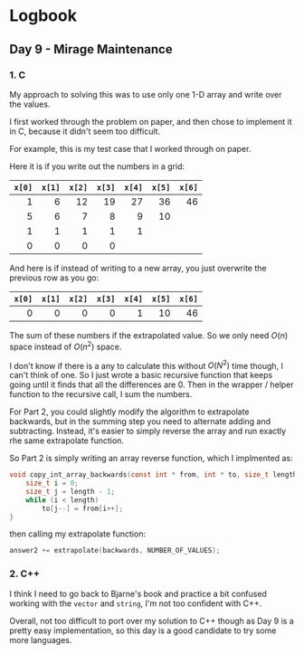 # Logbook

## Day 9 - Mirage Maintenance

### 1. C

My approach to solving this was to use only one 1-D array and write over the values.

I first worked through the problem on paper, and then chose to implement it in C, because it didn't seem too difficult.

For example, this is my test case that I worked through on paper.

Here it is if you write out the numbers in a grid:

| `x[0]` | `x[1]` | `x[2]` | `x[3]` | `x[4]` | `x[5]` | `x[6]` |
| -----: | -----: | -----: | -----: | -----: | -----: | -----: |
|      1 |      6 |     12 |     19 |     27 |     36 |     46 |
|      5 |      6 |      7 |      8 |      9 |     10 |        |
|      1 |      1 |      1 |      1 |      1 |        |        |
|      0 |      0 |      0 |      0 |        |        |        |

And here is if instead of writing to a new array, you just overwrite the previous row as you go:

| `x[0]` | `x[1]` | `x[2]` | `x[3]` | `x[4]` | `x[5]` | `x[6]` |
| -----: | -----: | -----: | -----: | -----: | -----: | -----: |
|      0 |      0 |      0 |      0 |      1 |     10 |     46 |

The sum of these numbers if the extrapolated value. So we only need $O(n)$ space instead of $O(n^2)$ space.

I don't know if there is a any to calculate this without $O(N^2)$ time though, I can't think of one. So I just wrote a basic recursive function that keeps going until it finds that all the differences are 0. Then in the wrapper / helper function to the recursive call, I sum the numbers.

For Part 2, you could slightly modify the algorithm to extrapolate backwards, but in the summing step you need to alternate adding and subtracting. Instead, it's easier to simply reverse the array and run exactly rhe same extrapolate function.

So Part 2 is simply writing an array reverse function, which I implmented as:

```C
void copy_int_array_backwards(const int * from, int * to, size_t length) {
    size_t i = 0;
    size_t j = length - 1;
    while (i < length)
        to[j--] = from[i++];
}
```

then calling my extrapolate function:

```C
answer2 += extrapolate(backwards, NUMBER_OF_VALUES);
```

### 2. C++

I think I need to go back to Bjarne's book and practice a bit confused working with the `vector` and `string`, I'm not too confident with C++.

Overall, not too difficult to port over my solution to C++ though as Day 9 is a pretty easy implementation, so this day is a good candidate to try some more languages.

